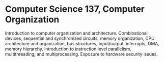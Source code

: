 # Computer Science 137, Computer Organization

Introduction to computer organization and architecture. Combinational devices, sequential and synchronized circuits, memory organization, CPU architecture and organization, bus structures, input/output, interrupts, DMA, memory hierarchy, introduction to instruction level parallelism, multithreading, and multiprocessing. Exposure to hardware security issues.
